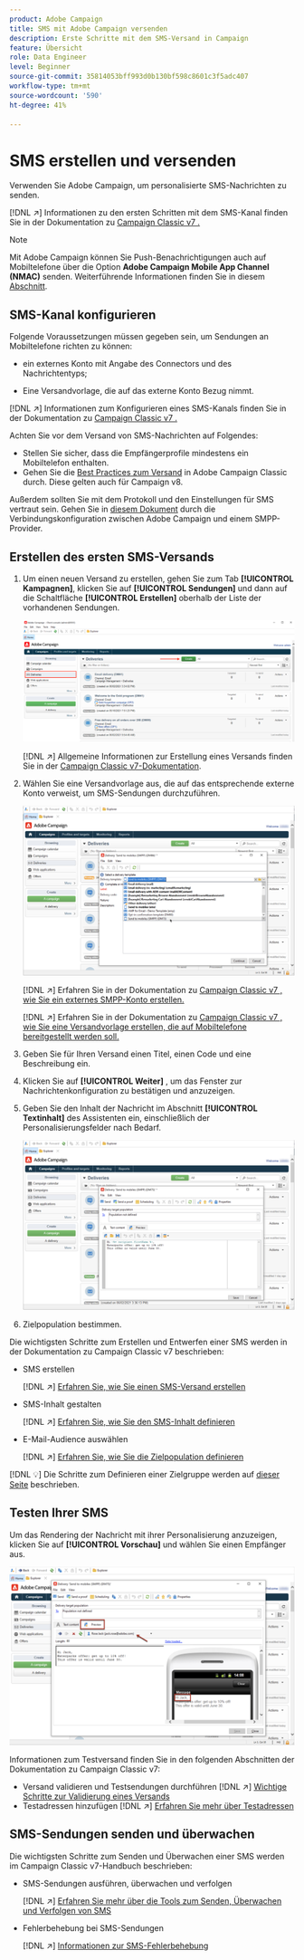 ```yaml
---
product: Adobe Campaign
title: SMS mit Adobe Campaign versenden
description: Erste Schritte mit dem SMS-Versand in Campaign
feature: Übersicht
role: Data Engineer
level: Beginner
source-git-commit: 35814053bff993d0b130bf598c8601c3f5adc407
workflow-type: tm+mt
source-wordcount: '590'
ht-degree: 41%

---
```


# SMS erstellen und versenden

Verwenden Sie Adobe Campaign, um personalisierte SMS-Nachrichten zu senden.

[!DNL :arrow_upper_right:] Informationen zu den ersten Schritten mit dem SMS-Kanal finden Sie in der Dokumentation zu  [Campaign Classic v7 .](https://experienceleague.adobe.com/docs/campaign-classic/using/sending-messages/sending-messages-on-mobiles/sms-channel.html?lang=de#sending-messages)

>[!NOTE]
>
>Mit Adobe Campaign können Sie Push-Benachrichtigungen auch auf Mobiltelefone über die Option **Adobe Campaign Mobile App Channel (NMAC)** senden. Weiterführende Informationen finden Sie in diesem [Abschnitt](push.md).

## SMS-Kanal konfigurieren

Folgende Voraussetzungen müssen gegeben sein, um Sendungen an Mobiltelefone richten zu können:

* ein externes Konto mit Angabe des Connectors und des Nachrichtentyps;

* Eine Versandvorlage, die auf das externe Konto Bezug nimmt.

[!DNL :arrow_upper_right:]  Informationen zum Konfigurieren eines SMS-Kanals finden Sie in der Dokumentation zu  [Campaign Classic v7 .](https://experienceleague.adobe.com/docs/campaign-classic/using/sending-messages/sending-messages-on-mobiles/sms-set-up.html?lang=de#sending-messages)

Achten Sie vor dem Versand von SMS-Nachrichten auf Folgendes:

* Stellen Sie sicher, dass die Empfängerprofile mindestens ein Mobiltelefon enthalten.
* Gehen Sie die [Best Practices zum Versand](https://experienceleague.adobe.com/docs/campaign-classic/using/sending-messages/key-steps-when-creating-a-delivery/delivery-bestpractices/delivery-best-practices.html?lang=de#sending-messages) in Adobe Campaign Classic durch. Diese gelten auch für Campaign v8.

Außerdem sollten Sie mit dem Protokoll und den Einstellungen für SMS vertraut sein. Gehen Sie in [diesem Dokument](https://experienceleague.adobe.com/docs/campaign-classic/using/sending-messages/sending-messages-on-mobiles/sms-protocol.html?lang=de#sending-messages) durch die Verbindungskonfiguration zwischen Adobe Campaign und einem SMPP-Provider.

## Erstellen des ersten SMS-Versands

1. Um einen neuen Versand zu erstellen, gehen Sie zum Tab **[!UICONTROL Kampagnen]**, klicken Sie auf **[!UICONTROL Sendungen]** und dann auf die Schaltfläche **[!UICONTROL Erstellen]** oberhalb der Liste der vorhandenen Sendungen.

   ![](assets/delivery_step_1.png)

   [!DNL :arrow_upper_right:] Allgemeine Informationen zur Erstellung eines Versands finden Sie in der  [Campaign Classic v7-Dokumentation](https://experienceleague.adobe.com/docs/campaign-classic/using/sending-messages/key-steps-when-creating-a-delivery/steps-about-delivery-creation-steps.html?lang=de#sending-messages).

1. Wählen Sie eine Versandvorlage aus, die auf das entsprechende externe Konto verweist, um SMS-Sendungen durchzuführen.

   ![](assets/sms-template-list.png)

   [!DNL :arrow_upper_right:] Erfahren Sie in der Dokumentation zu  [Campaign Classic v7 , wie Sie ein externes SMPP-Konto erstellen.](https://experienceleague.adobe.com/docs/campaign-classic/using/sending-messages/sending-messages-on-mobiles/sms-set-up.html?lang=en#creating-an-smpp-external-account)

   [!DNL :arrow_upper_right:] Erfahren Sie in der Dokumentation zu  [Campaign Classic v7 , wie Sie eine Versandvorlage erstellen, die auf Mobiltelefone bereitgestellt werden soll.](https://experienceleague.adobe.com/docs/campaign-classic/using/sending-messages/sending-messages-on-mobiles/sms-set-up.html?lang=en#changing-the-delivery-template)

1. Geben Sie für Ihren Versand einen Titel, einen Code und eine Beschreibung ein.

1. Klicken Sie auf **[!UICONTROL Weiter]** , um das Fenster zur Nachrichtenkonfiguration zu bestätigen und anzuzeigen.

1. Geben Sie den Inhalt der Nachricht im Abschnitt **[!UICONTROL Textinhalt]** des Assistenten ein, einschließlich der Personalisierungsfelder nach Bedarf.

   ![](assets/sms-content.png)

1. Zielpopulation bestimmen.

Die wichtigsten Schritte zum Erstellen und Entwerfen einer SMS werden in der Dokumentation zu Campaign Classic v7 beschrieben:

* SMS erstellen

   [!DNL :arrow_upper_right:] [Erfahren Sie, wie Sie einen SMS-Versand erstellen](https://experienceleague.adobe.com/docs/campaign-classic/using/sending-messages/sending-messages-on-mobiles/sms-create.html?lang=en#sending-messages)

* SMS-Inhalt gestalten

   [!DNL :arrow_upper_right:] [Erfahren Sie, wie Sie den SMS-Inhalt definieren](https://experienceleague.adobe.com/docs/campaign-classic/using/sending-messages/sending-messages-on-mobiles/sms-create.html?lang=en#defining-the-sms-content)

* E-Mail-Audience auswählen

   [!DNL :arrow_upper_right:] [Erfahren Sie, wie Sie die Zielpopulation definieren](https://experienceleague.adobe.com/docs/campaign-classic/using/sending-messages/key-steps-when-creating-a-delivery/steps-defining-the-target-population.html?lang=de)

[!DNL :bulb:] Die Schritte zum Definieren einer Zielgruppe werden auf  [dieser Seite](../start/audiences.md) beschrieben.

## Testen Ihrer SMS

Um das Rendering der Nachricht mit ihrer Personalisierung anzuzeigen, klicken Sie auf **[!UICONTROL Vorschau]** und wählen Sie einen Empfänger aus.

![](assets/sms-preview.png)

Informationen zum Testversand finden Sie in den folgenden Abschnitten der Dokumentation zu Campaign Classic v7:

* Versand validieren und Testsendungen durchführen
   [!DNL :arrow_upper_right:] [Wichtige Schritte zur Validierung eines Versands](https://experienceleague.adobe.com/docs/campaign-classic/using/sending-messages/key-steps-when-creating-a-delivery/steps-validating-the-delivery.html?lang=de)
* Testadressen hinzufügen
   [!DNL :arrow_upper_right:] [Erfahren Sie mehr über Testadressen](https://experienceleague.adobe.com/docs/campaign-classic/using/sending-messages/using-seed-addresses/about-seed-addresses.html?lang=de)

## SMS-Sendungen senden und überwachen

Die wichtigsten Schritte zum Senden und Überwachen einer SMS werden im Campaign Classic v7-Handbuch beschrieben:

* SMS-Sendungen ausführen, überwachen und verfolgen

   [!DNL :arrow_upper_right:] [Erfahren Sie mehr über die Tools zum Senden, Überwachen und Verfolgen von SMS](https://experienceleague.adobe.com/docs/campaign-classic/using/sending-messages/sending-messages-on-mobiles/sms-send.html?lang=en#sending-messages)
* Fehlerbehebung bei SMS-Sendungen

   [!DNL :arrow_upper_right:] [Informationen zur SMS-Fehlerbehebung](https://experienceleague.adobe.com/docs/campaign-classic/using/sending-messages/sending-messages-on-mobiles/troubleshooting-sms.html?lang=en#sending-messages)
